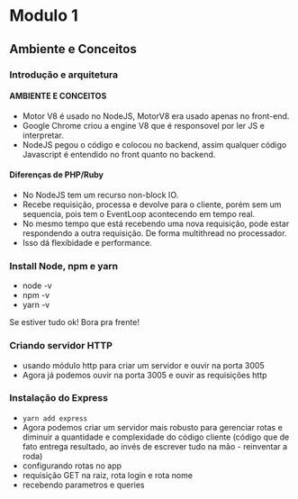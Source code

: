 # Modulo 1

## Ambiente e Conceitos

### Introdução e arquitetura

#### AMBIENTE E CONCEITOS

- Motor V8 é usado no NodeJS, MotorV8 era usado apenas no front-end.
- Google Chrome criou a engine V8 que é responsovel por ler JS e interpretar.
- NodeJS pegou o código e colocou no backend, assim qualquer código Javascript é entendido no front quanto no backend.

#### Diferenças de PHP/Ruby

- No NodeJS tem um recurso non-block IO. 
- Recebe requisição, processa e devolve para o cliente, porém sem um sequencia, pois tem o EventLoop acontecendo em tempo real. 
- No mesmo tempo que está recebendo uma nova requisição, pode estar respondendo a outra requisição. De forma multithread no processador.
- Isso dá flexibidade e performance.


### Install Node, npm e yarn
- node -v
- npm -v
- yarn -v

Se estiver tudo ok! Bora pra frente!


### Criando servidor HTTP
- usando módulo http para criar um servidor e ouvir na porta 3005
- Agora já podemos ouvir na porta 3005 e ouvir as requisições http

### Instalação do Express
- ` yarn add express `
- Agora podemos criar um servidor mais robusto para gerenciar rotas e diminuir a quantidade e complexidade do código cliente (código que de fato entrega resultado, ao invés de escrever tudo na mão - reinventar a roda)
- configurando rotas no app
- requisição GET na raiz, rota login e rota nome
- recebendo parametros e queries